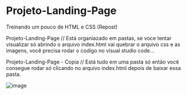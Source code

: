 # Projeto-Landing-Page
Treinando um pouco de HTML e CSS (Repost)

Projeto-Landing-Page // Está organiazado em pastas, se voce tentar visualizar só abrindo o arquivo index.html vai quebrar o arquivo css e as imagens, você precisa rodar o codigo no visual studio code... 
 
Projeto-Landing-Page - Copia // Está tudo em uma pasta só então você consegue rodar só clicando no arquivo index.html depois de baixar essa pasta. 


![image](https://user-images.githubusercontent.com/103008789/197344330-faa26c8d-391a-4b92-9728-e151a9fbc6e6.png)

